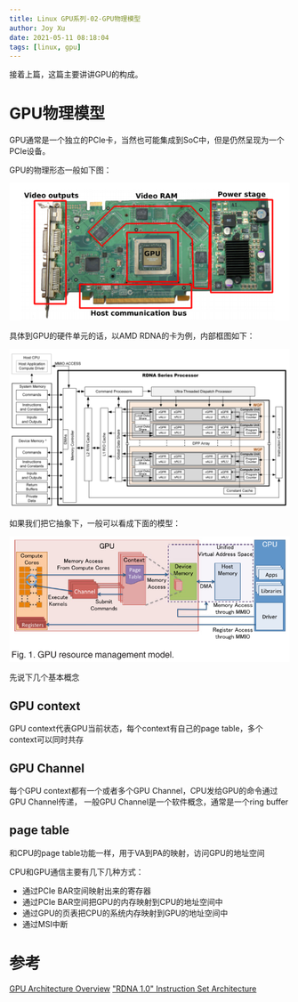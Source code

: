 ```yaml
---
title: Linux GPU系列-02-GPU物理模型
author: Joy Xu
date: 2021-05-11 08:18:04
tags: [linux, gpu]
---
```


接着上篇，这篇主要讲讲GPU的构成。

# GPU物理模型

GPU通常是一个独立的PCIe卡，当然也可能集成到SoC中，但是仍然呈现为一个PCIe设备。

GPU的物理形态一般如下图：

![GPU卡](/images/gpu_card.png)

具体到GPU的硬件单元的话，以AMD RDNA的卡为例，内部框图如下：

![AMD RDNA GPU](/images/amd_gpu.png)

如果我们把它抽象下，一般可以看成下面的模型：

![GPU模型](/images/gpu_management_model.png)

先说下几个基本概念

## GPU context
GPU context代表GPU当前状态，每个context有自己的page table，多个context可以同时共存

## GPU Channel
每个GPU context都有一个或者多个GPU Channel，CPU发给GPU的命令通过GPU Channel传递，
一般GPU Channel是一个软件概念，通常是一个ring buffer

## page table
和CPU的page table功能一样，用于VA到PA的映射，访问GPU的地址空间

CPU和GPU通信主要有几下几种方式：
* 通过PCIe BAR空间映射出来的寄存器
* 通过PCIe BAR空间把GPU的内存映射到CPU的地址空间中
* 通过GPU的页表把CPU的系统内存映射到GPU的地址空间中
* 通过MSI中断

# 参考

[GPU Architecture Overview](https://insujang.github.io/2017-04-27/gpu-architecture-overview/)
["RDNA 1.0" Instruction Set Architecture](https://developer.amd.com/wp-content/resources/RDNA_Shader_ISA.pdf)
